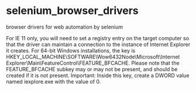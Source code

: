 # selenium_browser_drivers
browser drivers for web automation by selenium

For IE 11 only, you will need to set a registry entry on the target computer so that the driver can maintain a connection to the instance of Internet Explorer it creates. For 64-bit Windows installations, the key is HKEY_LOCAL_MACHINE\SOFTWARE\Wow6432Node\Microsoft\Internet Explorer\Main\FeatureControl\FEATURE_BFCACHE. Please note that the FEATURE_BFCACHE subkey may or may not be present, and should be created if it is not present. Important: Inside this key, create a DWORD value named iexplore.exe with the value of 0.
